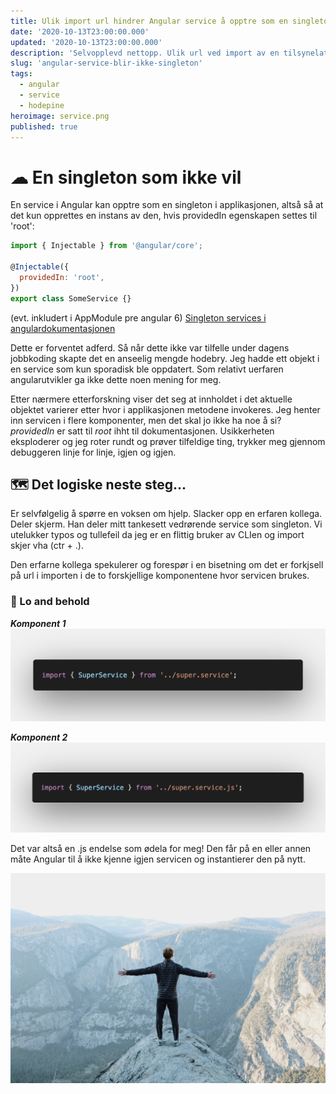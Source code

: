 ```yaml
---
title: Ulik import url hindrer Angular service å opptre som en singleton
date: '2020-10-13T23:00:00.000'
updated: '2020-10-13T23:00:00.000'
description: 'Selvopplevd nettopp. Ulik url ved import av en tilsynelatende servicesingleton fra to ulike komponenter gjør at servicen instantieres på nytt.'
slug: 'angular-service-blir-ikke-singleton'
tags:
  - angular
  - service
  - hodepine
heroimage: service.png
published: true
---
```


# ☁ En singleton som ikke vil

En service i Angular kan opptre som en singleton i applikasjonen, altså så at det kun opprettes en instans av den, hvis providedIn egenskapen settes til 'root':

```javascript
import { Injectable } from '@angular/core';

@Injectable({
  providedIn: 'root',
})
export class SomeService {}
```

(evt. inkludert i AppModule pre angular 6)
[Singleton services i angulardokumentasjonen](https://angular.io/guide/singleton-services)

Dette er forventet adferd. Så når dette ikke var tilfelle under dagens jobbkoding skapte det en anseelig mengde hodebry. Jeg hadde ett objekt i en service som kun sporadisk ble oppdatert. Som relativt uerfaren angularutvikler ga ikke dette noen mening for meg.

Etter nærmere etterforskning viser det seg at innholdet i det aktuelle objektet varierer etter hvor i applikasjonen metodene invokeres. Jeg henter inn servicen i flere komponenter, men det skal jo ikke ha noe å si? _providedIn_ er satt til _root_ ihht til dokumentasjonen. Usikkerheten eksploderer og jeg roter rundt og prøver tilfeldige ting, trykker meg gjennom debuggeren linje for linje, igjen og igjen.

## 🗺 Det logiske neste steg...

Er selvfølgelig å spørre en voksen om hjelp. Slacker opp en erfaren kollega. Deler skjerm. Han deler mitt tankesett vedrørende service som singleton. Vi utelukker typos og tullefeil da jeg er en flittig bruker av CLIen og import skjer vha (ctr + .).

Den erfarne kollega spekulerer og forespør i en bisetning om det er forkjsell på url i importen i de to forskjellige komponentene hvor servicen brukes.

### 👏 Lo and behold

**_Komponent 1_**
![Komponent 1](./images/import.png)

**_Komponent 2_**
![Komponent2](./images/importwithext.png)

Det var altså en .js endelse som ødela for meg! Den får på en eller annen måte Angular til å ikke kjenne igjen servicen og instantierer den på nytt.

![Man on hill - Photo by Jason Hogan on Unsplash](./images/yes.jpg)
